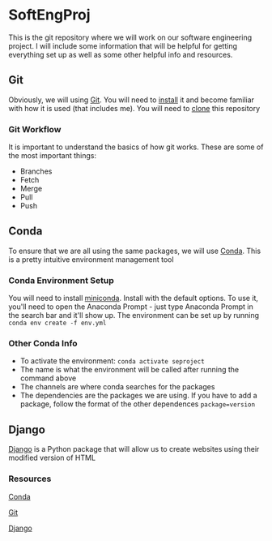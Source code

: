 # SoftEngProj
This is the git repository where we will work on our software engineering project. I will include some information that will be helpful for getting everything set up as well as some other helpful info and resources. 
## Git
Obviously, we will using [Git](https://docs.github.com/en/get-started/getting-started-with-git/set-up-git#using-git). You will need to [install](https://git-scm.com/downloads) it and become familiar with how it is used (that includes me).
You will need to [clone](https://docs.github.com/en/repositories/creating-and-managing-repositories/cloning-a-repository) this repository
### Git Workflow
It is important to understand the basics of how git works. These are some of the most important things: 
* Branches
* Fetch
* Merge
* Pull
* Push
## Conda
To ensure that we are all using the same packages, we will use [Conda](https://docs.anaconda.com/free/miniconda/index.html). This is a pretty intuitive environment management tool
### Conda Environment Setup
You will need to install [miniconda](https://docs.anaconda.com/free/miniconda/index.html). Install with the default options. To use it, you'll need to open the Anaconda Prompt - just type Anaconda Prompt in the search bar and it'll show up.
The environment can be set up by running `conda env create -f env.yml`
### Other Conda Info
* To activate the environment: `conda activate seproject`
* The name is what the environment will be called after running the command above
* The channels are where conda searches for the packages 
* The dependencies are the packages we are using. If you have to add a package, follow the format of the other dependences `package=version`
## Django
[Django](https://docs.djangoproject.com/en/5.0/) is a Python package that will allow us to create websites using their modified version of HTML
### Resources
[Conda](https://docs.anaconda.com/free/miniconda/index.html)  

[Git](https://docs.github.com/en/get-started/getting-started-with-git/set-up-git#using-git)

[Django](https://docs.djangoproject.com/en/5.0/)